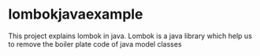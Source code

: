 # lombokjavaexample
This project explains lombok in java. Lombok is a java library which help us to remove the boiler plate code of java model classes
